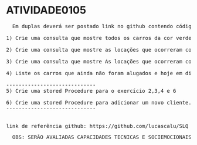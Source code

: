 # ATIVIDADE0105

<PRE>
  Em duplas deverá ser postado link no github contendo código fonte  em NODEJS capaz de:

1) Crie uma consulta que mostre todos os carros da cor verde

2) Crie uma consulta que mostre as locações que ocorreram com o carro código 3

3) Crie uma consulta que mostre As locações que ocorreram com os carros à Gasolina e Etanol e quem são os clientes e seus respectivos telefones

4) Liste os carros que ainda não foram alugados e hoje em dia estão DISPONÍVEIS

-----------------------------
5) Crie uma stored Procedure para o exercício 2,3,4 e 6

6) Crie uma stored Procedure para adicionar um novo cliente.
-----------------------------


link de referência github: https://github.com/lucascalu/SLQ_NODE
</PRE>

<PRE>
  OBS: SERÃO AVALIADAS CAPACIDADES TECNICAS E SOCIEMOCIONAIS ONDE CASO NÃO ATINGIDA AS MESMAS ESTARÃO PASSIVAS DE RECUPERAÇÃO PRESENCIAL
</PRE>
